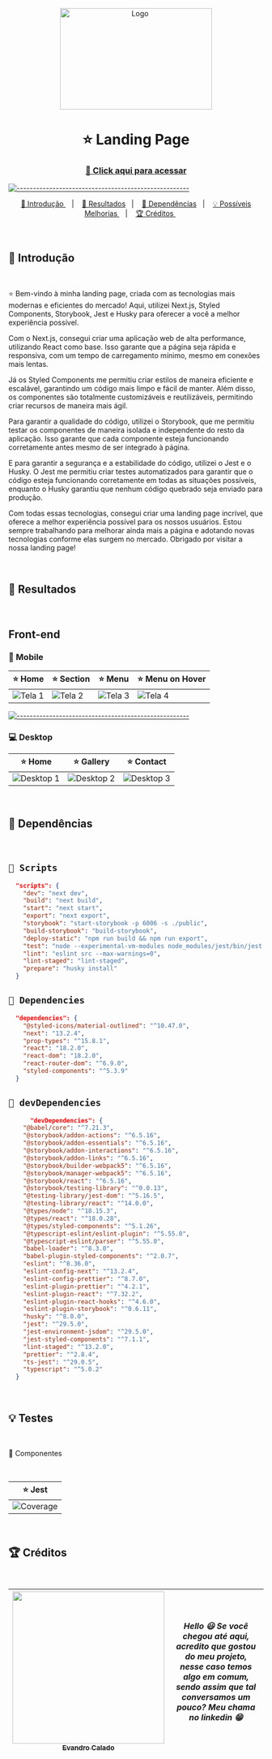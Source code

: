 <p align="center">
  <img src="https://user-images.githubusercontent.com/110628201/227030332-792c9947-9011-4631-8bef-019a838eafbd.png" alt="Logo" width="300" height="200" />
</p>

<h1 align="center"> ⭐ Landing Page </h1>
<h3 align="center"><a href="https://landing-pages-next.vercel.app" target="_blank" > 🚀 Click aqui para acessar </a></h3>

[![-----------------------------------------------------](https://raw.githubusercontent.com/andreasbm/readme/master/assets/lines/colored.png)](#table-of-contents)

<p align="center">
  <a href="#Introdução"> 🧩 Introdução </a>&nbsp;&nbsp;&nbsp;|&nbsp;&nbsp;&nbsp;
  <a href="#Resultados"> 🚀 Resultados</a>&nbsp;&nbsp;&nbsp;|&nbsp;&nbsp;&nbsp;
  <a href="#Dependências"> 🧪 Dependências</a>&nbsp;&nbsp;&nbsp;|&nbsp;&nbsp;&nbsp;
  <a href="#Ideias">💡 Possíveis Melhorias </a>&nbsp;&nbsp;&nbsp;|&nbsp;&nbsp;&nbsp;
  <a href="#Creditos"> 🏆 Créditos </a>&nbsp;&nbsp;&nbsp;&nbsp;&nbsp;&nbsp;
</p>

<br/>

<a id="Introdução"></a>
## 🧩 Introdução 

<br />

  ⭐ Bem-vindo à minha landing page, criada com as tecnologias mais modernas e eficientes do mercado! Aqui, utilizei Next.js, Styled Components, Storybook, Jest e Husky para oferecer a você a melhor experiência possível.

Com o Next.js, consegui criar uma aplicação web de alta performance, utilizando React como base. Isso garante que a página seja rápida e responsiva, com um tempo de carregamento mínimo, mesmo em conexões mais lentas.

Já os Styled Components me permitiu criar estilos de maneira eficiente e escalável, garantindo um código mais limpo e fácil de manter. Além disso, os componentes são totalmente customizáveis e reutilizáveis, permitindo criar recursos de maneira mais ágil.

Para garantir a qualidade do código, utilizei o Storybook, que me permitiu testar os componentes de maneira isolada e independente do resto da aplicação. Isso garante que cada componente esteja funcionando corretamente antes mesmo de ser integrado à página.

E para garantir a segurança e a estabilidade do código, utilizei o Jest e o Husky. O Jest me permitiu criar testes automatizados para garantir que o código esteja funcionando corretamente em todas as situações possíveis, enquanto o Husky garantiu que nenhum código quebrado seja enviado para produção.

Com todas essas tecnologias, consegui criar uma landing page incrível, que oferece a melhor experiência possível para os nossos usuários. Estou sempre trabalhando para melhorar ainda mais a página e adotando novas tecnologias conforme elas surgem no mercado. Obrigado por visitar a nossa landing page!

<br/>

<a id="Resultados"></a>
## 🚀 Resultados 

<br/> 

## Front-end

</summary>

### 📱 Mobile 

⭐ Home | ⭐ Section | ⭐ Menu | ⭐ Menu on Hover |
|---|---|---|---|
![Tela 1](https://user-images.githubusercontent.com/110628201/227029240-929baa95-567f-4e69-b25a-54c4e8f840e6.png) | ![Tela 2](https://user-images.githubusercontent.com/110628201/227029294-1dc7c1f1-3d39-4132-8063-85357e309bbd.png) | ![Tela 3](https://user-images.githubusercontent.com/110628201/227029334-f4b2d708-e541-4157-8f16-9ca1dd9e70f3.png) | ![Tela 4](https://user-images.githubusercontent.com/110628201/227029356-4ccbef30-f4d2-4038-bfeb-9dfd7f93e0b8.png)
  
[![-----------------------------------------------------](https://raw.githubusercontent.com/andreasbm/readme/master/assets/lines/colored.png)](#table-of-contents)

### 💻 Desktop 
  
 ⭐ Home | ⭐ Gallery | ⭐ Contact |
|---|---|---|
![Desktop 1](https://user-images.githubusercontent.com/110628201/227028076-e3f0c396-f308-4aee-b8f2-c3b4f5236d96.png) | ![Desktop 2](https://user-images.githubusercontent.com/110628201/227028194-d288be70-c021-4a1e-983c-2bc7793e5028.png) | ![Desktop 3](https://user-images.githubusercontent.com/110628201/227028240-91d9835c-54b7-4191-bb9b-11b23c0a96e2.png)

<br/>

<a id="Dependências"></a>
## 🧪 Dependências

<br />   

## `📖 Scripts` 

```JSON
  "scripts": {
    "dev": "next dev",
    "build": "next build",
    "start": "next start",
    "export": "next export",
    "storybook": "start-storybook -p 6006 -s ./public",
    "build-storybook": "build-storybook",
    "deploy-static": "npm run build && npm run export",
    "test": "node --experimental-vm-modules node_modules/jest/bin/jest.js",
    "lint": "eslint src --max-warnings=0",
    "lint-staged": "lint-staged",
    "prepare": "husky install"
  }

```

## `📖 Dependencies` 

```JSON
  "dependencies": {
    "@styled-icons/material-outlined": "^10.47.0",
    "next": "13.2.4",
    "prop-types": "^15.8.1",
    "react": "18.2.0",
    "react-dom": "18.2.0",
    "react-router-dom": "^6.9.0",
    "styled-components": "^5.3.9"
  }

```

## `📖 devDependencies` 

```JSON
      "devDependencies": {
    "@babel/core": "^7.21.3",
    "@storybook/addon-actions": "^6.5.16",
    "@storybook/addon-essentials": "^6.5.16",
    "@storybook/addon-interactions": "^6.5.16",
    "@storybook/addon-links": "^6.5.16",
    "@storybook/builder-webpack5": "^6.5.16",
    "@storybook/manager-webpack5": "^6.5.16",
    "@storybook/react": "^6.5.16",
    "@storybook/testing-library": "^0.0.13",
    "@testing-library/jest-dom": "^5.16.5",
    "@testing-library/react": "^14.0.0",
    "@types/node": "^18.15.3",
    "@types/react": "^18.0.28",
    "@types/styled-components": "^5.1.26",
    "@typescript-eslint/eslint-plugin": "^5.55.0",
    "@typescript-eslint/parser": "^5.55.0",
    "babel-loader": "^8.3.0",
    "babel-plugin-styled-components": "^2.0.7",
    "eslint": "^8.36.0",
    "eslint-config-next": "^13.2.4",
    "eslint-config-prettier": "^8.7.0",
    "eslint-plugin-prettier": "^4.2.1",
    "eslint-plugin-react": "^7.32.2",
    "eslint-plugin-react-hooks": "^4.6.0",
    "eslint-plugin-storybook": "^0.6.11",
    "husky": "^8.0.0",
    "jest": "^29.5.0",
    "jest-environment-jsdom": "^29.5.0",
    "jest-styled-components": "^7.1.1",
    "lint-staged": "^13.2.0",
    "prettier": "^2.8.4",
    "ts-jest": "^29.0.5",
    "typescript": "^5.0.2"
  }

```
<br />

<a id="Ideias"></a>
## 💡 Testes

<br />

🧷 Componentes

<br />

⭐ Jest |
|---|
|  ![Coverage](https://user-images.githubusercontent.com/110628201/227054347-77d72e10-39da-470d-8569-5399e389f6b2.png)

<br /> 

<a id="Creditos"></a>
## 🏆 Créditos

<br /> 

<div > 

| [<img src="https://avatars.githubusercontent.com/u/110628201?v=4" width=300><br><sub> Evandro Calado </sub>](https://www.linkedin.com/in/evandro-calado/) | ***Hello 😃 Se você chegou até aqui, acredito que gostou do meu projeto, nesse caso temos algo em comum, sendo assim que tal conversamos um pouco? Meu chama no linkedin 😁*** | 
|---|---|


</div> 

